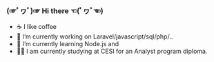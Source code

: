 ### (☞ﾟヮﾟ)☞ Hi there ☜(ﾟヮﾟ☜)

- ☕ I like coffee
- 🔭 I’m currently working on Laravel/javascript/sql/php/..
- 🌱 I’m currently learning Node.js and
- 👨‍🎓 I am currently studying at CESI for an Analyst program diploma.
